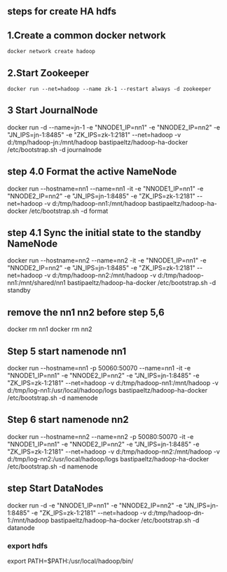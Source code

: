 
## steps for create HA hdfs

## 1.Create a common docker network
	docker network create hadoop
	
## 2.Start Zookeeper
	docker run --net=hadoop --name zk-1 --restart always -d zookeeper	

## 3 Start JournalNode
docker run -d --name=jn-1 -e "NNODE1_IP=nn1" -e "NNODE2_IP=nn2" -e "JN_IPS=jn-1:8485" -e "ZK_IPS=zk-1:2181" --net=hadoop -v d:/tmp/hadoop-jn:/mnt/hadoop bastipaeltz/hadoop-ha-docker /etc/bootstrap.sh -d journalnode

## step 4.0 Format the active NameNode
docker run --hostname=nn1 --name=nn1 -it -e "NNODE1_IP=nn1" -e "NNODE2_IP=nn2" -e "JN_IPS=jn-1:8485" -e "ZK_IPS=zk-1:2181" --net=hadoop -v d:/tmp/hadoop-nn1:/mnt/hadoop bastipaeltz/hadoop-ha-docker /etc/bootstrap.sh -d format

## step 4.1 Sync the initial state to the standby NameNode
docker run --hostname=nn2 --name=nn2 -it -e "NNODE1_IP=nn1" -e "NNODE2_IP=nn2" -e "JN_IPS=jn-1:8485" -e "ZK_IPS=zk-1:2181" --net=hadoop -v d:/tmp/hadoop-nn2:/mnt/hadoop -v d:/tmp/hadoop-nn1:/mnt/shared/nn1 bastipaeltz/hadoop-ha-docker /etc/bootstrap.sh -d standby

## remove the nn1 nn2 before step 5,6

docker rm nn1
docker rm nn2

## Step 5 start namenode nn1
docker run --hostname=nn1 -p 50060:50070 --name=nn1 -it -e "NNODE1_IP=nn1" -e "NNODE2_IP=nn2" -e "JN_IPS=jn-1:8485" -e "ZK_IPS=zk-1:2181" --net=hadoop -v d:/tmp/hadoop-nn1:/mnt/hadoop -v d:/tmp/log-nn1:/usr/local/hadoop/logs bastipaeltz/hadoop-ha-docker /etc/bootstrap.sh -d namenode

## Step 6 start namenode nn2
docker run --hostname=nn2 --name=nn2 -p 50080:50070 -it -e "NNODE1_IP=nn1" -e "NNODE2_IP=nn2" -e "JN_IPS=jn-1:8485" -e "ZK_IPS=zk-1:2181" --net=hadoop -v d:/tmp/hadoop-nn2:/mnt/hadoop -v d:/tmp/log-nn2:/usr/local/hadoop/logs bastipaeltz/hadoop-ha-docker /etc/bootstrap.sh -d namenode

## step Start DataNodes
docker run -d -e "NNODE1_IP=nn1" -e "NNODE2_IP=nn2" -e "JN_IPS=jn-1:8485" -e "ZK_IPS=zk-1:2181" --net=hadoop -v d:/tmp/hadoop-dn-1:/mnt/hadoop bastipaeltz/hadoop-ha-docker /etc/bootstrap.sh -d datanode


### export hdfs 

export PATH=$PATH:/usr/local/hadoop/bin/


